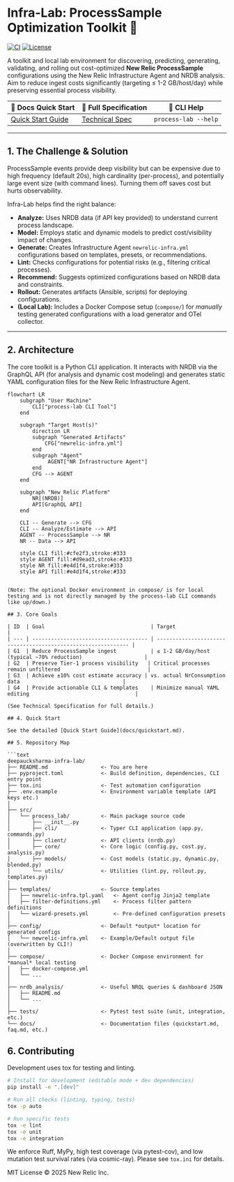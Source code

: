 # Infra-Lab: ProcessSample Optimization Toolkit 🚀

[![CI](https://github.com/deepaucksharma/infra-lab/actions/workflows/ci.yml/badge.svg)](./.github/workflows/ci.yml)
[![License](https://img.shields.io/badge/license-MIT-blue)](LICENSE)

A toolkit and local lab environment for discovering, predicting, generating, validating, and rolling out cost-optimized **New Relic ProcessSample** configurations using the New Relic Infrastructure Agent and NRDB analysis. Aim to reduce ingest costs significantly (targeting ≤ 1-2 GB/host/day) while preserving essential process visibility.

| 🔗 Docs Quick Start | 🔗 Full Specification | 🔗 CLI Help |
|--------------------|-----------------------|-------------|
| [Quick Start Guide](docs/quickstart.md) | [Technical Spec](docs/technical-specification.md) | `process-lab --help` |

---

## 1. The Challenge & Solution

ProcessSample events provide deep visibility but can be expensive due to high frequency (default 20s), high cardinality (per-process), and potentially large event size (with command lines). Turning them off saves cost but hurts observability.

Infra-Lab helps find the right balance:

*   **Analyze:** Uses NRDB data (if API key provided) to understand current process landscape.
*   **Model:** Employs static and dynamic models to predict cost/visibility impact of changes.
*   **Generate:** Creates Infrastructure Agent `newrelic-infra.yml` configurations based on templates, presets, or recommendations.
*   **Lint:** Checks configurations for potential risks (e.g., filtering critical processes).
*   **Recommend:** Suggests optimized configurations based on NRDB data and constraints.
*   **Rollout:** Generates artifacts (Ansible, scripts) for deploying configurations.
*   **(Local Lab):** Includes a Docker Compose setup (`compose/`) for *manually* testing generated configurations with a load generator and OTel collector.

---

## 2. Architecture

The core toolkit is a Python CLI application. It interacts with NRDB via the GraphQL API (for analysis and dynamic cost modeling) and generates static YAML configuration files for the New Relic Infrastructure Agent.

```mermaid
flowchart LR
    subgraph "User Machine"
        CLI["process-lab CLI Tool"]
    end

    subgraph "Target Host(s)"
        direction LR
        subgraph "Generated Artifacts"
            CFG["newrelic-infra.yml"]
        end
        subgraph "Agent"
             AGENT["NR Infrastructure Agent"]
        end
        CFG --> AGENT
    end

    subgraph "New Relic Platform"
        NR[(NRDB)]
        API[GraphQL API]
    end

    CLI -- Generate --> CFG
    CLI -- Analyze/Estimate --> API
    AGENT -- ProcessSample --> NR
    NR -- Data --> API

    style CLI fill:#cfe2f3,stroke:#333
    style AGENT fill:#d9ead3,stroke:#333
    style NR fill:#e4d1f4,stroke:#333
    style API fill:#e4d1f4,stroke:#333


(Note: The optional Docker environment in compose/ is for local testing and is not directly managed by the process-lab CLI commands like up/down.)

## 3. Core Goals

| ID  | Goal                                  | Target                                                        |
| --- | ------------------------------------- | ------------------------------------------------------------- |
| G1  | Reduce ProcessSample ingest           | ≤ 1-2 GB/day/host (typical ~70% reduction)                    |
| G2  | Preserve Tier-1 process visibility   | Critical processes remain unfiltered                            |
| G3  | Achieve ±10% cost estimate accuracy | vs. actual NrConsumption data                                 |
| G4  | Provide actionable CLI & templates    | Minimize manual YAML editing                                  |

(See Technical Specification for full details.)

## 4. Quick Start

See the detailed [Quick Start Guide](docs/quickstart.md).

## 5. Repository Map

```text
deepaucksharma-infra-lab/
├── README.md                 <- You are here
├── pyproject.toml            <- Build definition, dependencies, CLI entry point
├── tox.ini                   <- Test automation configuration
├── .env.example              <- Environment variable template (API keys etc.)
│
├── src/
│   └── process_lab/          <- Main package source code
│       ├── __init__.py
│       ├── cli/              <- Typer CLI application (app.py, commands.py)
│       ├── client/           <- API clients (nrdb.py)
│       ├── core/             <- Core logic (config.py, cost.py, analysis.py)
│       ├── models/           <- Cost models (static.py, dynamic.py, blended.py)
│       └── utils/            <- Utilities (lint.py, rollout.py, templates.py)
│
├── templates/                <- Source templates
│   ├── newrelic-infra.tpl.yaml   <- Agent config Jinja2 template
│   ├── filter-definitions.yml    <- Process filter pattern definitions
│   └── wizard-presets.yml        <- Pre-defined configuration presets
│
├── config/                   <- Default *output* location for generated configs
│   └── newrelic-infra.yml    <- Example/Default output file (overwritten by CLI!)
│
├── compose/                  <- Docker Compose environment for *manual* local testing
│   ├── docker-compose.yml
│   └── ...
│
├── nrdb_analysis/            <- Useful NRQL queries & dashboard JSON
│   ├── README.md
│   └── ...
│
├── tests/                    <- Pytest test suite (unit, integration, etc.)
└── docs/                     <- Documentation files (quickstart.md, faq.md, etc.)
```

## 6. Contributing

Development uses tox for testing and linting.

```bash
# Install for development (editable mode + dev dependencies)
pip install -e ".[dev]"

# Run all checks (linting, typing, tests)
tox -p auto

# Run specific tests
tox -e lint
tox -e unit
tox -e integration
```

We enforce Ruff, MyPy, high test coverage (via pytest-cov), and low mutation test survival rates (via cosmic-ray). Please see `tox.ini` for details.

MIT License © 2025 New Relic Inc.
